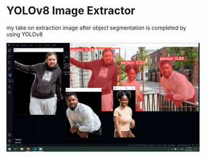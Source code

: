 # YOLOv8 Image Extractor

my take on extraction image after object segmentation is completed by using YOLOv8

![Result 1](./res1.jpg)